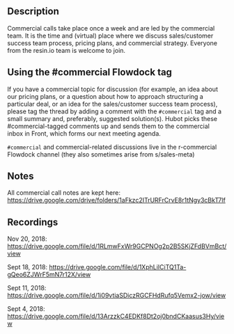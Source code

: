 ## Description
Commercial calls take place once a week and are led by the commercial team. It is the time and (virtual) place where we discuss sales/customer success team process, pricing plans, and commercial strategy. Everyone from the resin.io team is welcome to join.

## Using the #commercial Flowdock tag
If you have a commercial topic for discussion (for example, an idea about our pricing plans, or a question about how to approach structuring a particular deal, or an idea for the sales/customer success team process), please tag the thread by adding a comment with the `#commercial` tag and a small summary and, preferably, suggested solution(s). Hubot picks these #commercial-tagged comments up and sends them to the commercial inbox in Front, which forms our next meeting agenda.

`#commercial` and commercial-related discussions live in the r-commercial Flowdock channel (they also sometimes arise from s/sales-meta)

## Notes

All commercial call notes are kept here: https://drive.google.com/drive/folders/1aFkzc2ITrURFrCrvE8r1tNgy3cBkT7lf 

## Recordings 

Nov 20, 2018: https://drive.google.com/file/d/1RLmwFxWr9GCPNOg2p2B5SKjZFdBVmBct/view

Sept 18, 2018: https://drive.google.com/file/d/1XphLiICiTQ1Ta-gQeo6ZJWrF5mN7r12X/view

Sept 11, 2018: https://drive.google.com/file/d/1i09vtiaSDiczRGCFHdRufq5Vemx2-jow/view

Sept 4, 2018: https://drive.google.com/file/d/13ArzzkC4EDKf8Dt2oj0bndCKaasus3Hy/view